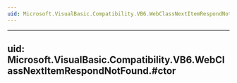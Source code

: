 ```yaml
---
uid: Microsoft.VisualBasic.Compatibility.VB6.WebClassNextItemRespondNotFound
---
```


---
uid: Microsoft.VisualBasic.Compatibility.VB6.WebClassNextItemRespondNotFound.#ctor
---
